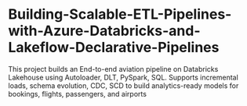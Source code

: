 # Building-Scalable-ETL-Pipelines-with-Azure-Databricks-and-Lakeflow-Declarative-Pipelines
This project builds an End-to-end aviation pipeline on Databricks Lakehouse using Autoloader, DLT, PySpark, SQL. Supports incremental loads, schema evolution, CDC, SCD to build analytics-ready models for bookings, flights, passengers, and airports
